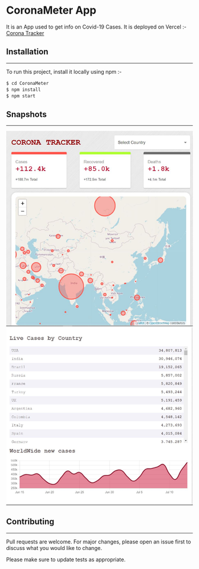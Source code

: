 # CoronaMeter App
It is an App used to get info on Covid-19 Cases. It is deployed on Vercel :- [Corona Tracker](https://corona-meter.vercel.app/)

## Installation
---
To run this project, install it locally using npm :-
```bash
$ cd CoronaMeter
$ npm install
$ npm start
```

## Snapshots
---
![Working Demo](https://github.com/Harshit123Sharma/CoronaMeter/blob/master/Capture1.JPG)
![Working Demo](https://github.com/Harshit123Sharma/CoronaMeter/blob/master/Capture2.JPG)

## Contributing
---
Pull requests are welcome. For major changes, please open an issue first to discuss what you would like to change.

Please make sure to update tests as appropriate.

